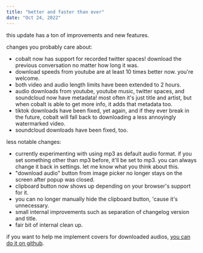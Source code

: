 ```yaml
---
title: "better and faster than ever"
date: "Oct 24, 2022"
---
```

this update has a ton of improvements and new features.

changes you probably care about:
- cobalt now has support for recorded twitter spaces! download the previous conversation no matter how long it was.
- download speeds from youtube are at least 10 times better now. you're welcome.
- both video and audio length limits have been extended to 2 hours.
- audio downloads from youtube, youtube music, twitter spaces, and soundcloud now have metadata! most often it's just title and artist, but when cobalt is able to get more info, it adds that metadata too.
- tiktok downloads have been fixed, yet again, and if they ever break in the future, cobalt will fall back to downloading a less annoyingly watermarked video.
- soundcloud downloads have been fixed, too.

less notable changes:
- currently experimenting with using mp3 as default audio format. if you set something other than mp3 before, it'll be set to mp3. you can always change it back in settings. let me know what you think about this.
- "download audio" button from image picker no longer stays on the screen after popup was closed.
- clipboard button now shows up depending on your browser's support for it.
- you can no longer manually hide the clipboard button, 'cause it's unnecessary.
- small internal improvements such as separation of changelog version and title.
- fair bit of internal clean up.

if you want to help me implement covers for downloaded audios, [you can do it on github](https://github.com/pfernandez98/cobalt).